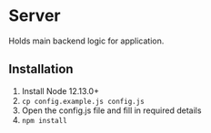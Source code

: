 # Server

Holds main backend logic for application.

## Installation

1. Install Node 12.13.0+
2. `cp config.example.js config.js`
3. Open the config.js file and fill in required details
4. `npm install`